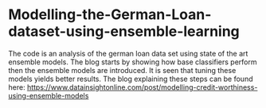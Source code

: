 # Modelling-the-German-Loan-dataset-using-ensemble-learning

The code is an analysis of the german loan data set using state of the art ensemble models. The blog starts by showing how base classifiers perform then the ensemble models are introduced. It is seen that tuning these models yields better results. The blog explaining these steps can be found here: https://www.datainsightonline.com/post/modelling-credit-worthiness-using-ensemble-models
